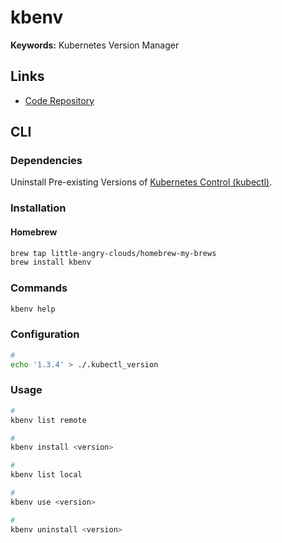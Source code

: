 # kbenv

<!--
https://github.com/little-angry-clouds/kubernetes-binaries-managers/issues/36
-->

**Keywords:** Kubernetes Version Manager

## Links

- [Code Repository](https://github.com/little-angry-clouds/kubernetes-binaries-managers/tree/master/cmd/kbenv)

## CLI

### Dependencies

Uninstall Pre-existing Versions of [Kubernetes Control (kubectl)](/kubectl/README.md).

### Installation

#### Homebrew

```sh
brew tap little-angry-clouds/homebrew-my-brews
brew install kbenv
```

<!-- ### Environment

For Bash or Zsh, put something like this in your `$HOME/.bashrc` or `$HOME/.zshrc`:

```sh
# kbenv
export PATH="/usr/local/Cellar/kbenv/64/bin:$PATH"
```

```sh
source ~/.zshrc
``` -->

### Commands

```sh
kbenv help
```

### Configuration

```sh
#
echo '1.3.4' > ./.kubectl_version
```

### Usage

```sh
#
kbenv list remote

#
kbenv install <version>

#
kbenv list local

#
kbenv use <version>

#
kbenv uninstall <version>
```
